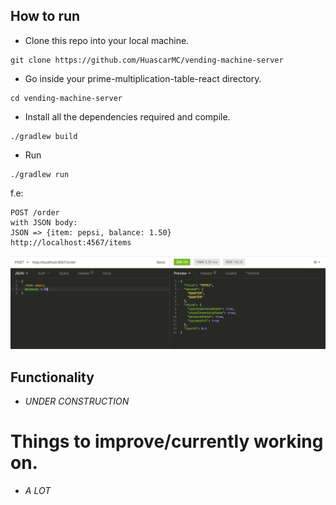 ## How to run

- Clone this repo into your local machine.
```
git clone https://github.com/HuascarMC/vending-machine-server
```
- Go inside your prime-multiplication-table-react directory.
```
cd vending-machine-server
```
- Install all the dependencies required and compile.
```
./gradlew build
```
- Run
```
./gradlew run
```

f.e:
```
POST /order
with JSON body:
JSON => {item: pepsi, balance: 1.50}
http://localhost:4567/items
```

![alt text](images/example.png)

## Functionality

- *UNDER CONSTRUCTION*


# Things to improve/currently working on.

- *A LOT*
